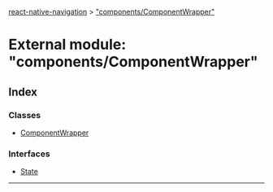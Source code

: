 [react-native-navigation](../README.md) > ["components/ComponentWrapper"](../modules/_components_componentwrapper_.md)



# External module: "components/ComponentWrapper"

## Index

### Classes

* [ComponentWrapper](../classes/_components_componentwrapper_.componentwrapper.md)


### Interfaces

* [State](../interfaces/_components_componentwrapper_.state.md)



---
